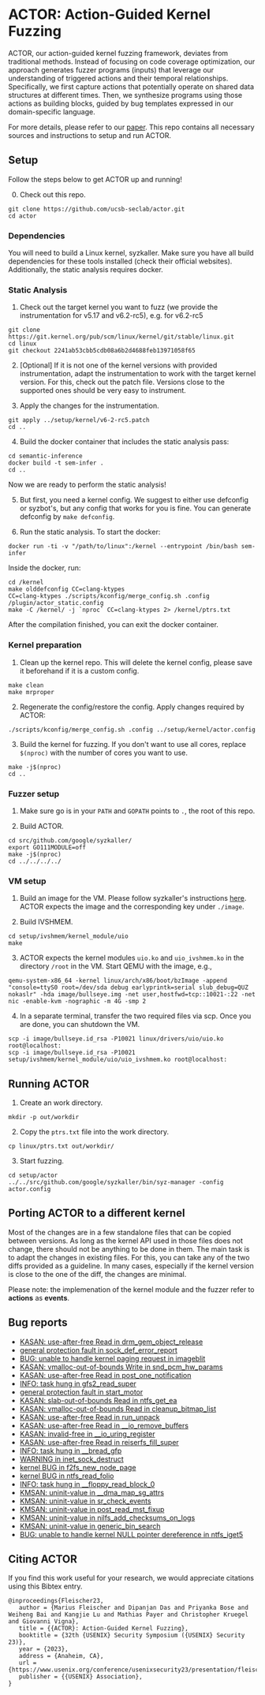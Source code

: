 # ACTOR: Action-Guided Kernel Fuzzing

ACTOR, our action-guided kernel fuzzing framework, deviates from traditional methods.
Instead of focusing on code coverage optimization, our approach generates fuzzer programs (inputs) that leverage our understanding of triggered actions and their temporal relationships.
Specifically, we first capture actions that potentially operate on shared data structures at different times.
Then, we synthesize programs using those actions as building blocks, guided by bug templates expressed in our domain-specific language.

For more details, please refer to our [paper](https://www.usenix.org/conference/usenixsecurity23/presentation/fleischer).
This repo contains all necessary sources and instructions to setup and run ACTOR.

## Setup

Follow the steps below to get ACTOR up and running!

0. Check out this repo.
```
git clone https://github.com/ucsb-seclab/actor.git
cd actor
```

### Dependencies

You will need to build a Linux kernel, syzkaller.
Make sure you have all build dependencies for these tools installed (check their official websites).
Additionally, the static analysis requires docker.


### Static Analysis

1. Check out the target kernel you want to fuzz (we provide the instrumentation for v5.17 and v6.2-rc5), e.g. for v6.2-rc5
```
git clone https://git.kernel.org/pub/scm/linux/kernel/git/stable/linux.git
cd linux
git checkout 2241ab53cbb5cdb08a6b2d4688feb13971058f65
```

2. [Optional] If it is not one of the kernel versions with provided instrumentation, adapt the instrumentation to work with the target kernel version. For this, check out the patch file. Versions close to the supported ones should be very easy to instrument.

3. Apply the changes for the instrumentation.
```
git apply ../setup/kernel/v6-2-rc5.patch
cd ..
```

4. Build the docker container that includes the static analysis pass:
```
cd semantic-inference
docker build -t sem-infer .
cd ..
```

Now we are ready to perform the static analysis!

5. But first, you need a kernel config. We suggest to either use defconfig or syzbot's, but any config that works for you is fine. You can generate defconfig by `make defconfig`.

6. Run the static analysis. To start the docker:
```
docker run -ti -v "/path/to/linux":/kernel --entrypoint /bin/bash sem-infer
```
Inside the docker, run:
```
cd /kernel
make olddefconfig CC=clang-ktypes
CC=clang-ktypes ./scripts/kconfig/merge_config.sh .config /plugin/actor_static.config
make -C /kernel/ -j `nproc` CC=clang-ktypes 2> /kernel/ptrs.txt
```
After the compilation finished, you can exit the docker container.


### Kernel preparation

1. Clean up the kernel repo. This will delete the kernel config, please save it beforehand if it is a custom config.
```
make clean
make mrproper
```

2. Regenerate the config/restore the config. Apply changes required by ACTOR:
```
./scripts/kconfig/merge_config.sh .config ../setup/kernel/actor.config
```

3. Build the kernel for fuzzing. If you don't want to use all cores, replace `$(nproc)` with the number of cores you want to use.
```
make -j$(nproc)
cd ..
```


### Fuzzer setup

1. Make sure go is in your `PATH` and `GOPATH` points to `.`, the root of this repo.

2. Build ACTOR.
```
cd src/github.com/google/syzkaller/
export GO111MODULE=off
make -j$(nproc)
cd ../../../../
```

### VM setup

1. Build an image for the VM. Please follow syzkaller's instructions [here](https://github.com/google/syzkaller/blob/master/docs/linux/setup_ubuntu-host_qemu-vm_x86-64-kernel.md#image). ACTOR expects the image and the corresponding key under `./image`. 

2. Build IVSHMEM.
```
cd setup/ivshmem/kernel_module/uio
make
```

3. ACTOR expects the kernel modules `uio.ko` and `uio_ivshmem.ko` in the directory `/root` in the VM. Start QEMU with the image, e.g.,
```
qemu-system-x86_64 -kernel linux/arch/x86/boot/bzImage -append "console=ttyS0 root=/dev/sda debug earlyprintk=serial slub_debug=QUZ nokaslr" -hda image/bullseye.img -net user,hostfwd=tcp::10021-:22 -net nic -enable-kvm -nographic -m 4G -smp 2
```

4. In a separate terminal, transfer the two required files via scp. Once you are done, you can shutdown the VM.
```
scp -i image/bullseye.id_rsa -P10021 linux/drivers/uio/uio.ko root@localhost:
scp -i image/bullseye.id_rsa -P10021 setup/ivshmem/kernel_module/uio/uio_ivshmem.ko root@localhost:
```


## Running ACTOR

1. Create an work directory.
```
mkdir -p out/workdir
```

2. Copy the `ptrs.txt` file into the work directory.
```
cp linux/ptrs.txt out/workdir/
```

3. Start fuzzing.
```
cd setup/actor
../../src/github.com/google/syzkaller/bin/syz-manager -config actor.config
```


## Porting ACTOR to a different kernel

Most of the changes are in a few standalone files that can be copied between versions.
As long as the kernel API used in those files does not change, there should not be anything to be done in them.
The main task is to adapt the changes in existing files.
For this, you can take any of the two diffs provided as a guideline.
In many cases, especially if the kernel version is close to the one of the diff, the changes are minimal.

Please note: the implemenation of the kernel module and the fuzzer refer to **actions** as **events**.

## Bug reports

* [KASAN: use-after-free Read in drm_gem_object_release](https://groups.google.com/u/1/g/syzkaller/c/QGWgJCJglJg)
* [general protection fault in sock_def_error_report](https://groups.google.com/u/1/g/syzkaller/c/8Vmn38baZts)
* [BUG: unable to handle kernel paging request in imageblit](https://groups.google.com/u/1/g/syzkaller/c/hSAMlMQpY5g)
* [KASAN: vmalloc-out-of-bounds Write in snd_pcm_hw_params](https://groups.google.com/u/1/g/syzkaller/c/C4oOHZe1RMs)
* [KASAN: use-after-free Read in post_one_notification](https://groups.google.com/u/1/g/syzkaller/c/DHbFczxkGSc)
* [INFO: task hung in gfs2_read_super](https://groups.google.com/u/1/g/syzkaller/c/DuAVCp0w4lQ)
* [general protection fault in start_motor](https://groups.google.com/u/1/g/syzkaller/c/dWYyDaDQa0M)
* [KASAN: slab-out-of-bounds Read in ntfs_get_ea](https://groups.google.com/u/1/g/syzkaller/c/Rlcdh-IkNek)
* [KASAN: vmalloc-out-of-bounds Read in cleanup_bitmap_list](https://groups.google.com/u/1/g/syzkaller/c/GfGWF9Bg5aQ)
* [KASAN: use-after-free Read in run_unpack](https://groups.google.com/u/1/g/syzkaller/c/kmeEytUP9Dk)
* [KASAN: use-after-free Read in __io_remove_buffers](https://groups.google.com/u/1/g/syzkaller/c/FG7C4_Rzbdk)
* [KASAN: invalid-free in __io_uring_register](https://groups.google.com/u/1/g/syzkaller/c/OubBSjNf3W4)
* [KASAN: use-after-free Read in reiserfs_fill_super](https://groups.google.com/u/1/g/syzkaller/c/PYwxEAZOttM)
* [INFO: task hung in __bread_gfp](https://groups.google.com/u/1/g/syzkaller/c/Db7yGdTSe9s)
* [WARNING in inet_sock_destruct](https://groups.google.com/u/1/g/syzkaller/c/gXTYyztJYWg)
* [kernel BUG in f2fs_new_node_page](https://groups.google.com/u/1/g/syzkaller/c/G52HcBagKg8)
* [kernel BUG in ntfs_read_folio](https://groups.google.com/u/1/g/syzkaller/c/mKE24U8MFXk)
* [INFO: task hung in __floppy_read_block_0](https://groups.google.com/u/1/g/syzkaller/c/oQ8oR9-ItAI)
* [KMSAN: uninit-value in __dma_map_sg_attrs](https://groups.google.com/u/1/g/syzkaller/c/hOTcWjt0TdI)
* [KMSAN: uninit-value in sr_check_events](https://groups.google.com/u/1/g/syzkaller/c/BOu5iBRVNgA)
* [KMSAN: uninit-value in post_read_mst_fixup](https://groups.google.com/u/1/g/syzkaller/c/Nuzcbq-CCXk)
* [KMSAN: uninit-value in nilfs_add_checksums_on_logs](https://groups.google.com/u/1/g/syzkaller/c/FnmR_s3h2Qk)
* [KMSAN: uninit-value in generic_bin_search](https://groups.google.com/u/1/g/syzkaller/c/c6eaf5vbswo)
* [BUG: unable to handle kernel NULL pointer dereference in ntfs_iget5](https://groups.google.com/u/1/g/syzkaller/c/eZyxATf8MMQ)

## Citing ACTOR

If you find this work useful for your research, we would appreciate citations using this Bibtex entry.

```
@inproceedings{Fleischer23,
   author = {Marius Fleischer and Dipanjan Das and Priyanka Bose and Weiheng Bai and Kangjie Lu and Mathias Payer and Christopher Kruegel and Giovanni Vigna},
   title = {{ACTOR}: Action-Guided Kernel Fuzzing},
   booktitle = {32th {USENIX} Security Symposium ({USENIX} Security 23)},
   year = {2023},
   address = {Anaheim, CA},
   url = {https://www.usenix.org/conference/usenixsecurity23/presentation/fleischer},
   publisher = {{USENIX} Association},
}
```
